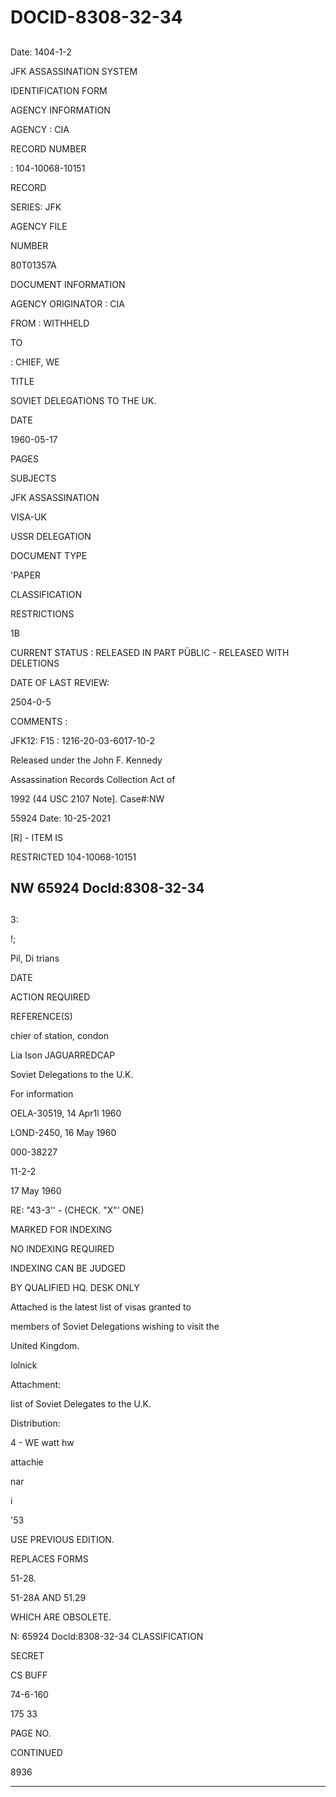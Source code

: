 # DOCID-8308-32-34

##
Date: 1404-1-2

JFK ASSASSINATION SYSTEM

IDENTIFICATION FORM

AGENCY INFORMATION

AGENCY : CIA

RECORD NUMBER

: 104-10068-10151

RECORD

SERIES: JFK

AGENCY FILE

NUMBER

80T01357A

DOCUMENT INFORMATION

AGENCY ORIGINATOR : CIA

FROM : WITHHELD

TO

: CHIEF, WE

TITLE

SOVIET DELEGATIONS TO THE UK.

DATE

1960-05-17

PAGES

SUBJECTS

JFK ASSASSINATION

VISA-UK

USSR DELEGATION

DOCUMENT TYPE

'PAPER

CLASSIFICATION

RESTRICTIONS

1B

CURRENT STATUS : RELEASED IN PART PÜBLIC - RELEASED WITH DELETIONS

DATE OF LAST REVIEW:

2504-0-5

COMMENTS :

JFK12: F15 : 1216-20-03-6017-10-2

Released under the John F. Kennedy

Assassination Records Collection Act of

1992 (44 USC 2107 Note]. Case#:NW

55924 Date: 10-25-2021

[R] - ITEM IS

RESTRICTED 104-10068-10151

NW 65924 Docld:8308-32-34
---

##
3:

!;

Pil, Di trians

DATE

ACTION REQUIRED

REFERENCE(S)

chier of station, condon

Lia Ison JAGUARREDCAP

Soviet Delegations to the U.K.

For information

OELA-30519, 14 Apr1l 1960

LOND-2450, 16 May 1960

000-38227

11-2-2

17 May 1960

RE: "43-3'' - (CHECK. "X"' ONE)

MARKED FOR INDEXING

NO INDEXING REQUIRED

INDEXING CAN BE JUDGED

BY QUALIFIED HQ. DESK ONLY

Attached is the latest list of visas granted to

members of Soviet Delegations wishing to visit the

United Kingdom.

lolnick

Attachment:

Iist of Soviet Delegates to the U.K.

Distribution:

4 - WE watt hw

attachie

nar

i

'53

USE PREVIOUS EDITION.

REPLACES FORMS

51-28.

51-28A AND 51.29

WHICH ARE OBSOLETE.

N: 65924 Docld:8308-32-34
CLASSIFICATION

SECRET

CS BUFF

74-6-160

175 33

PAGE NO.

CONTINUED

8936

---

